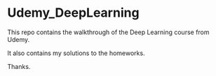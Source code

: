 # Udemy_DeepLearning

This repo contains the walkthrough of the Deep Learning course from Udemy.

It also contains my solutions to the homeworks.

Thanks.
